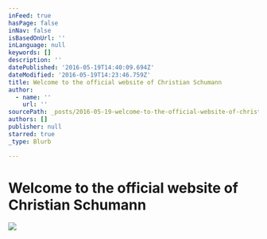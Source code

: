 ```yaml
---
inFeed: true
hasPage: false
inNav: false
isBasedOnUrl: ''
inLanguage: null
keywords: []
description: ''
datePublished: '2016-05-19T14:40:09.694Z'
dateModified: '2016-05-19T14:23:46.759Z'
title: Welcome to the official website of Christian Schumann
author:
  - name: ''
    url: ''
sourcePath: _posts/2016-05-19-welcome-to-the-official-website-of-christian-schumann.md
authors: []
publisher: null
starred: true
_type: Blurb

---
```

# Welcome to the official website of Christian Schumann
![](https://s3-us-west-2.amazonaws.com/the-grid-img/p/8bd3332f89c762f2958868c46e96af869b332d8c.jpg)